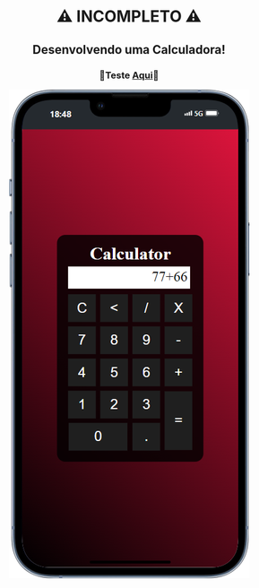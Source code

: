 <div align="center" display="inline-block">

# ⚠ INCOMPLETO ⚠
  
## Desenvolvendo uma Calculadora!

### <p>👾Teste <a href="https://deyvissonrobert.github.io/Calculadora/" target="_blank">Aqui</a>👾</p>

<img alt="imagem do projeto no mobile" src="https://github.com/DeyvissonRobert/Calculadora/blob/main/Mobile%20Calculator.png">
</div>

<!--
> [!NOTE]
> Useful information that users should know, even when skimming content.

> [!TIP]
> Helpful advice for doing things better or more easily.

> [!IMPORTANT]
> Key information users need to know to achieve their goal.

> [!WARNING]
> Urgent info that needs immediate user attention to avoid problems.

> [!CAUTION]
> Advises about risks or negative outcomes of certain actions.
-->
